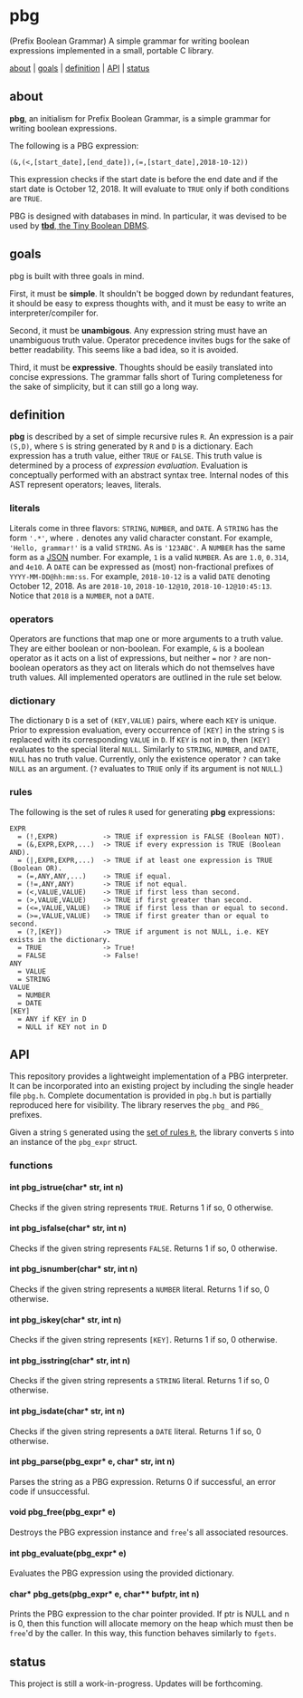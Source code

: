# pbg
(Prefix Boolean Grammar) A simple grammar for writing boolean expressions implemented in a small, portable C library.

[about](#about) | [goals](#goals) | [definition](#definition) | [API](#API) | [status](#status)


## about

**pbg**, an initialism for Prefix Boolean Grammar, is a simple grammar for writing boolean expressions.

The following is a PBG expression:
```
(&,(<,[start_date],[end_date]),(=,[start_date],2018-10-12))
```
This expression checks if the start date is before the end date and if the start date is October 12, 2018. It will evaluate to `TRUE` only if both conditions are `TRUE`. 

PBG is designed with databases in mind. In particular, it was devised to be used by [**tbd**, the Tiny Boolean DBMS](https://github.com/imtjd/tbd). 


## goals

pbg is built with three goals in mind.

First, it must be **simple**. It shouldn't be bogged down by redundant features, it should be easy to express thoughts with, and it must be easy to write an interpreter/compiler for.

Second, it must be **unambigous**. Any expression string must have an unambiguous truth value. Operator precedence invites bugs for the sake of better readability. This seems like a bad idea, so it is avoided.

Third, it must be **expressive**. Thoughts should be easily translated into concise expressions. The grammar falls short of Turing completeness for the sake of simplicity, but it can still go a long way. 


## definition

**pbg** is described by a set of simple recursive rules `R`. An expression is a pair `(S,D)`, where `S` is string generated by `R` and `D` is a dictionary. Each expression has a truth value, either `TRUE` or `FALSE`. This truth value is determined by a process of *expression evaluation*. Evaluation is conceptually performed with an abstract syntax tree. Internal nodes of this AST represent operators; leaves, literals.

### literals
Literals come in three flavors: `STRING`, `NUMBER`, and `DATE`. A `STRING` has the form `'.*'`, where `.` denotes any valid character constant. For example, `'Hello, grammar!'` is a valid `STRING`. As is `'123ABC'`. A `NUMBER` has the same form as a [JSON](http://json.org/) number. For example, `1` is a valid `NUMBER`. As are `1.0`, `0.314`, and `4e10`. A `DATE` can be expressed as (most) non-fractional prefixes of `YYYY-MM-DD@hh:mm:ss`. For example, `2018-10-12` is a valid `DATE` denoting October 12, 2018. As are `2018-10`, `2018-10-12@10`, `2018-10-12@10:45:13`. Notice that `2018` is a `NUMBER`, not a `DATE`.

### operators
Operators are functions that map one or more arguments to a truth value. They are either boolean or non-boolean. For example, `&` is a boolean operator as it acts on a list of expressions, but neither `=` nor `?` are non-boolean operators as they act on literals which do not themselves have truth values. All implemented operators are outlined in the rule set below.

### dictionary
The dictionary `D` is a set of `(KEY,VALUE)` pairs, where each `KEY` is unique. Prior to expression evaluation, every occurrence of `[KEY]` in the string `S` is replaced with its corresponding `VALUE` in `D`. If `KEY` is not in `D`, then `[KEY]` evaluates to the special literal `NULL`. Similarly to `STRING`, `NUMBER`, and `DATE`, `NULL` has no truth value. Currently, only the existence operator `?` can take `NULL` as an argument. (`?` evaluates to `TRUE` only if its argument is not `NULL`.)

### rules
The following is the set of rules `R` used for generating **pbg** expressions:
```
EXPR
  = (!,EXPR)           -> TRUE if expression is FALSE (Boolean NOT).
  = (&,EXPR,EXPR,...)  -> TRUE if every expression is TRUE (Boolean AND).
  = (|,EXPR,EXPR,...)  -> TRUE if at least one expression is TRUE (Boolean OR).
  = (=,ANY,ANY,...)    -> TRUE if equal.
  = (!=,ANY,ANY)       -> TRUE if not equal.
  = (<,VALUE,VALUE)    -> TRUE if first less than second.
  = (>,VALUE,VALUE)    -> TRUE if first greater than second.
  = (<=,VALUE,VALUE)   -> TRUE if first less than or equal to second.
  = (>=,VALUE,VALUE)   -> TRUE if first greater than or equal to second.
  = (?,[KEY])          -> TRUE if argument is not NULL, i.e. KEY exists in the dictionary.
  = TRUE               -> True!
  = FALSE              -> False!
ANY
  = VALUE
  = STRING
VALUE
  = NUMBER
  = DATE
[KEY]
  = ANY if KEY in D
  = NULL if KEY not in D
```


## API

This repository provides a lightweight implementation of a PBG interpreter. It can be incorporated into an existing project by including the single header file `pbg.h`. Complete documentation is provided in `pbg.h` but is partially reproduced here for visibility. The library reserves the `pbg_` and `PBG_` prefixes.

Given a string `S` generated using the [set of rules `R`](#rules), the library converts `S` into an instance of the `pbg_expr` struct.

### functions

#### int pbg_istrue(char* str, int n)
Checks if the given string represents `TRUE`. Returns 1 if so, 0 otherwise.

#### int pbg_isfalse(char* str, int n)
Checks if the given string represents `FALSE`. Returns 1 if so, 0 otherwise.

#### int pbg_isnumber(char* str, int n)
Checks if the given string represents a `NUMBER` literal. Returns 1 if so, 0 otherwise.

#### int pbg_iskey(char* str, int n)
Checks if the given string represents `[KEY]`. Returns 1 if so, 0 otherwise.

#### int pbg_isstring(char* str, int n)
Checks if the given string represents a `STRING` literal. Returns 1 if so, 0 otherwise.

#### int pbg_isdate(char* str, int n)
Checks if the given string represents a `DATE` literal. Returns 1 if so, 0 otherwise.

#### int pbg_parse(pbg_expr* e, char* str, int n)
Parses the string as a PBG expression. Returns 0 if successful, an error code if unsuccessful.

#### void pbg_free(pbg_expr* e)
Destroys the PBG expression instance and `free`'s all associated resources.

#### int pbg_evaluate(pbg_expr* e)
Evaluates the PBG expression using the provided dictionary.

#### char* pbg_gets(pbg_expr* e, char** bufptr, int n)
Prints the PBG expression to the char pointer provided. If ptr is NULL and n is 0, then this function will allocate memory on the heap which must then be `free`'d by the caller. In this way, this function behaves similarly to `fgets`.


## status

This project is still a work-in-progress. Updates will be forthcoming. 
